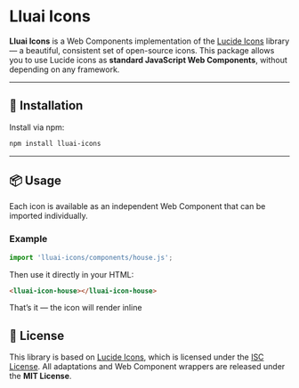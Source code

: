 # Lluai Icons

**Lluai Icons** is a Web Components implementation of the [Lucide Icons](https://lucide.dev) library — a beautiful, consistent set of open-source icons.
This package allows you to use Lucide icons as **standard JavaScript Web Components**, without depending on any framework.

---

## 🚀 Installation

Install via npm:

```bash
npm install lluai-icons
```

---

## 📦 Usage

Each icon is available as an independent Web Component that can be imported individually.

### Example

```js
import 'lluai-icons/components/house.js';
```

Then use it directly in your HTML:

```html
<lluai-icon-house></lluai-icon-house>
```

That’s it — the icon will render inline

## 📝 License

This library is based on [Lucide Icons](https://lucide.dev), which is licensed under the [ISC License](https://opensource.org/licenses/ISC). All adaptations and Web Component wrappers are released under the **MIT License**.